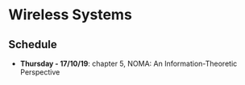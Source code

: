# Wireless Systems

## Schedule

- **Thursday - 17/10/19**: chapter 5, NOMA: An Information-Theoretic Perspective

